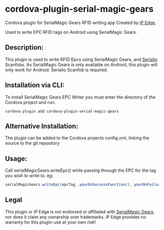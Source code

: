# cordova-plugin-serial-magic-gears
Cordova plugin for SerialMagic Gears RFID writing app
Created by [iP Edge](https://www.ipedge.net/). 

Used to write EPC RFID tags on Android using SerialMagic Gears.

## Description: 
This plugin is used to write RFID Epcs using SerialMagic Gears, and [Serialio](https://serialio.com/) Scanfobs. 
As SerialMagic Gears is only available on Android, this plugin will only work for Android. 
Serialio Scanfob is required.
 

## Installation via CLI: 
To install SerialMagic Gears EPC Writer you must enter the directory of the Cordova project and run:
```
cordova plugin add cordova-plugin-serial-magic-gears 
```

## Alternative Installation:
The plugin can be added to the Cordova projects config.xml, linking the source to the git repository

## Usage: 
Call serialMagicGears.writeEpc() while passing through the EPC for the tag you wish to write to. 
eg:
```javascript
serialMagicGears.writeEpc(epcTag, yourOnSuccessFunction(), yourOnFailureFunction());
```

## Legal
This plugin or iP Edge is not endorsed or affiliated with [SerialMagic Gears](https://serialio.com/product/keystroke-simulation-wedge/serialmagic-gears-android), nor does it claim any ownership over trademarks.
iP Edge provides no warranty for this plugin-use at your own risk! 